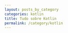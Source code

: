 ```yaml
---
layout: posts_by_category
categories: kotlin
title: Tudo sobre Kotlin
permalink: /category/kotlin
---
```

